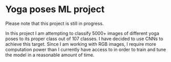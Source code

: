 # Yoga poses ML project
 
Please note that this project is still in progress.

In this project I am attempting to classify 5000+ images of different yoga poses to its proper class out of 107 classes. I have decided to use CNNs to achieve this target. Since I am working with RGB images, I require more computation power than I currently have access to in order to train and tune the model in a reasonable amount of time. 
